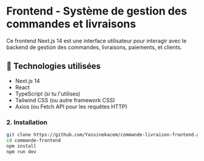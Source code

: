 # Frontend - Système de gestion des commandes et livraisons

Ce frontend Next.js 14 est une interface utilisateur pour interagir avec le backend de gestion des commandes, livraisons, paiements, et clients.

## 🧰 Technologies utilisées
- Next.js 14
- React
- TypeScript (si tu l'utilises)
- Tailwind CSS (ou autre framework CSS)
- Axios (ou Fetch API pour les requêtes HTTP) 

### 2. Installation
```bash 
git clone https://github.com/Yassinekacem/commande-livraison-frontend.git
cd commande-frontend
npm install 
npm run dev